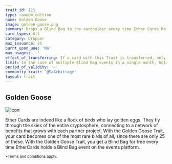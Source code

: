 ```yaml
---
trait_id: 121
type: random_edition
name: Golden Goose
image: golden-goose.png
summary: Drops a Blind Bag to the cardholder every time Ether Cards holds a Blind Bag event.
card_types: All
category: Dropper
max_issuance: 25
burnt_upon_use: 'No'
max_usages: '-'
effect_of_transferring: If a card with this Trait is transferred, only one Golden Goose Blind Bag will be provided during a one-month period beginning with the date of transfer.
limit: In the case of multiple Blind Bag events in a single month, Golden Goose will provide one Blind Bag per month.
period_of_validity: '-'
community_trait: '@SaArbitrage'
layout: trait
---
```


## Golden Goose

![icon](/assets/images/trait-icons/{{page.image}})

Ether Cards are indeed like a flock of birds who lay golden eggs. They fly through the skies of the entire cryptosphere, connecting to a network of benefits that grows with each partner project. With the Golden Goose Trait, your card becomes one of the most rare birds of all, since there are only 25 of these. With the Golden Goose Trait, you get a Blind Bag for free every time EtherCards holds a Blind Bag event on the events platform. 

<small>*Terms and conditions apply.</small>